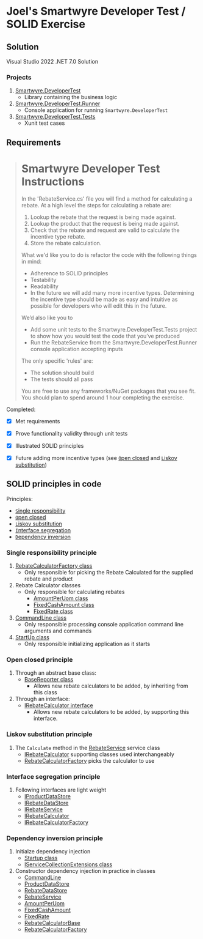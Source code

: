 # Joel's Smartwyre Developer Test / SOLID Exercise

## Solution

Visual Studio 2022 .NET 7.0 Solution

### Projects

1. [Smartwyre.DeveloperTest](Smartwyre.DeveloperTest)
    * Library containing the business logic
1. [Smartwyre.DeveloperTest.Runner](Smartwyre.DeveloperTest.Runner)
    * Console application for running `Smartwyre.DeveloperTest`
1. [Smartwyre.DeveloperTest.Tests](Smartwyre.DeveloperTest.Tests)
    * Xunit test cases

## Requirements

> # Smartwyre Developer Test Instructions
> 
> In the 'RebateService.cs' file you will find a method for calculating a rebate. At a high level the steps for calculating a rebate are:
> 
>  1. Lookup the rebate that the request is being made against.
>  2. Lookup the product that the request is being made against.
>  2. Check that the rebate and request are valid to calculate the incentive type rebate.
>  3. Store the rebate calculation.
> 
> What we'd like you to do is refactor the code with the following things in mind:
> 
>  - Adherence to SOLID principles
>  - Testability
>  - Readability
>  - In the future we will add many more incentive types. Determining the incentive type should be made as easy and intuitive as possible for developers who will edit this in the future.
> 
> We’d also like you to 
>  - Add some unit tests to the Smartwyre.DeveloperTest.Tests project to show how you would test the code that you’ve produced 
>  - Run the RebateService from the Smartwyre.DeveloperTest.Runner console application accepting inputs
> 
> The only specific 'rules' are:
> 
> - The solution should build
> - The tests should all pass
> 
> You are free to use any frameworks/NuGet packages that you see fit. You should plan to spend around 1 hour completing the exercise.


Completed:

- [x] Met requirements
- [x] Prove functionality validity through unit tests
- [x] Illustrated SOLID principles
- [x] Future adding more incentive types (see [`O`pen closed](#open-closed-principle) and [`L`iskov substitution](#liskov-substitution-principle))


## SOLID principles in code

Principles:
* [`S`ingle responsibility](#single-responsibility-principle)
* [`O`pen closed](#open-closed-principle)
* [`L`iskov substitution](#liskov-substitution-principle)
* [`I`nterface segregation](#interface-segregation-principle)
* [`D`ependency inversion](#dependency-inversion-principle)

### Single responsibility principle

1. [RebateCalculatorFactory class](Smartwyre.DeveloperTest/Services/RebateCalculators/RebateCalculatorFactory.cs)
    * Only responsible for picking the Rebate Calculated for the supplied rebate and product
1. Rebate Calculator classes
    * Only responsible for calculating rebates
        * [AmountPerUom class](Smartwyre.DeveloperTest/Services/RebateCalculators/AmountPerUom.cs)
        * [FixedCashAmount class](Smartwyre.DeveloperTest/Services/RebateCalculators/FixedCashAmount.cs)
        * [FixedRate class](Smartwyre.DeveloperTest/Services/RebateCalculators/FixedRate.cs)
1. [CommandLine class](Smartwyre.DeveloperTest.Runner/CommandLine.cs)
    * Only responsible processing console application command line arguments and commands
1. [StartUp class](Smartwyre.DeveloperTest.Runner/StartUp.cs)
    * Only responsible initializing application as it starts


### Open closed principle

1. Through an abstract base class:
    * [BaseReporter class](Smartwyre.DeveloperTest/Services/RebateCalculators/RebateCalculatorBase.cs)
        * Allows new rebate calculators to be added, by inheriting from this class
1. Through an interface:
    * [IRebateCalculator interface](Smartwyre.DeveloperTest/Services/RebateCalculators/IRebateCalculator.cs)
        * Allows new rebate calculators to be added, by supporting this interface.


### Liskov substitution principle

1. The `Calculate` method in the [RebateService](Smartwyre.DeveloperTest/Services/RebateService.cs) service class
    * [IRebateCalculator](Smartwyre.DeveloperTest/Services/RebateCalculators/IRebateCalculator.cs) supporting classes used interchangeably
    * [RebateCalculatorFactory](Smartwyre.DeveloperTest/Services/RebateCalculators/RebateCalculatorFactory.cs) picks the calculator to use


### Interface segregation principle

1. Following interfaces are light weight
    * [IProductDataStore](Smartwyre.DeveloperTest/Data/IProductDataStore.cs)
    * [IRebateDataStore](Smartwyre.DeveloperTest/Data/IRebateDataStore.cs)
    * [IRebateService](Smartwyre.DeveloperTest/Services/IRebateService.cs)
    * [IRebateCalculator](Smartwyre.DeveloperTest/Services/RebateCalculators/IRebateCalculator.cs)
    * [IRebateCalculatorFactory](Smartwyre.DeveloperTest/Services/RebateCalculators/IRebateCalculatorFactory.cs)


### Dependency inversion principle

1. Initialze dependency injection
    * [Startup class](Smartwyre.DeveloperTest.Runner/Startup.cs)
    * [IServiceCollectionExtensions class](Smartwyre.DeveloperTest/StartUp/IServiceCollectionExtensions.cs)
1. Constructor dependency injection in practice in classes
    * [CommandLine](Smartwyre.DeveloperTest.Runner/CommandLine.cs)
    * [ProductDataStore](Smartwyre.DeveloperTest/Data/ProductDataStore.cs)
    * [RebateDataStore](Smartwyre.DeveloperTest/Data/RebateDataStore.cs)
    * [RebateService](Smartwyre.DeveloperTest/Services/RebateService.cs)
    * [AmountPerUom](Smartwyre.DeveloperTest/Services/RebateCalculators/AmountPerUom.cs)
    * [FixedCashAmount](Smartwyre.DeveloperTest/Services/RebateCalculators/FixedCashAmount.cs)
    * [FixedRate](Smartwyre.DeveloperTest/Services/RebateCalculators/FixedRate.cs)
    * [RebateCalculatorBase](Smartwyre.DeveloperTest/Services/RebateCalculators/RebateCalculatorBase.cs)
    * [RebateCalculatorFactory](Smartwyre.DeveloperTest/Services/RebateCalculators/RebateCalculatorFactory.cs)

